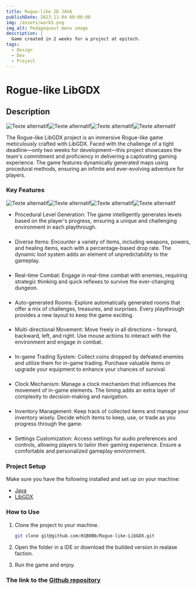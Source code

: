 ```yaml
---
title: Rogue-like 2D JAVA
publishDate: 2023-11-04 00:00:00
img: /assets/work5.png
img_alt: Pedagoquest menu image
description: |
  Game created in 2 weeks for a project at epitech.
tags:
  - Design
  - Dev
  - Project
---
```


# Rogue-like LibGDX

## Description

![Texte alternatif](/assets/helmet.png "Le titre de mon image")![Texte alternatif](/assets/top.png "Le titre de mon image")![Texte alternatif](/assets/full_armor.png "Le titre de mon image")![Texte alternatif](/assets/epee_legendaire.png "Le titre de mon image")

The Rogue-like LibGDX project is an immersive Rogue-like game meticulously crafted with LibGDX. Faced with the challenge of a tight deadline—only two weeks for development—this project showcases the team's commitment and proficiency in delivering a captivating gaming experience. The game features dynamically generated maps using procedural methods, ensuring an infinite and ever-evolving adventure for players.

### Key Features

![Texte alternatif](/assets/helmet_3.png "Le titre de mon image")![Texte alternatif](/assets/top_1.png "Le titre de mon image")![Texte alternatif](/assets/full_body.png "Le titre de mon image")![Texte alternatif](/assets/epee_mythique.png "Le titre de mon image")

- Procedural Level Generation: The game intelligently generates levels based on the player's progress, ensuring a unique and challenging environment in each playthrough.

###

- Diverse Items: Encounter a variety of items, including weapons, powers, and healing items, each with a percentage-based drop rate. The dynamic loot system adds an element of unpredictability to the gameplay.

###

- Real-time Combat: Engage in real-time combat with enemies, requiring strategic thinking and quick reflexes to survive the ever-changing dungeon.

###

- Auto-generated Rooms: Explore automatically generated rooms that offer a mix of challenges, treasures, and surprises. Every playthrough provides a new layout to keep the game exciting.

###

- Multi-directional Movement: Move freely in all directions – forward, backward, left, and right. Use mouse actions to interact with the environment and engage in combat.

###

- In-game Trading System: Collect coins dropped by defeated enemies and utilize them for in-game trading. Purchase valuable items or upgrade your equipment to enhance your chances of survival.

###

- Clock Mechanism: Manage a clock mechanism that influences the movement of in-game elements. The timing adds an extra layer of complexity to decision-making and navigation.

###

- Inventory Management: Keep track of collected items and manage your inventory wisely. Decide which items to keep, use, or trade as you progress through the game.

###

- Settings Customization: Access settings for audio preferences and controls, allowing players to tailor their gaming experience. Ensure a comfortable and personalized gameplay environment.

### Project Setup

Make sure you have the following installed and set up on your machine:

- [Java](https://www.java.com/)
- [LibGDX](https://libgdx.badlogicgames.com/)

### How to Use

1. Clone the project to your machine.
   ```bash
   git clone git@github.com:H1B0B0/Rogue-like-LibGDX.git
   ```
2. Open the folder in a IDE or download the builded version in realase faction.

3. Run the game and enjoy.

### The link to the [Github repository](https://github.com/H1B0B0/Rogue-like-LibGDX)
